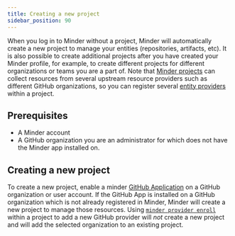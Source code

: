 ```yaml
---
title: Creating a new project
sidebar_position: 90
---
```


When you log in to Minder without a project, Minder will automatically create a
new project to manage your entities (repositories, artifacts, etc). It is also
possible to create additional projects after you have created your Minder
profile, for example, to create different projects for different organizations
or teams you are a part of. Note that
[Minder projects](../understand/projects.md) can collect resources from several
upstream resource providers such as different GitHub organizations, so you can
register several [entity providers](../understand/providers.md) within a
project.

## Prerequisites

- A Minder account
- A GitHub organization you are an administrator for which does not have the
  Minder app installed on.

## Creating a new project

To create a new project, enable a minder
[GitHub Application](../run_minder_server/config_provider.md) on a GitHub
organization or user account. If the GitHub App is installed on a GitHub
organization which is not already registered in Minder, Minder will create a new
project to manage those resources. Using
[`minder provider enroll`](../ref/cli/minder_provider_enroll.md) within a
project to add a new GitHub provider will _not_ create a new project and will
add the selected organization to an existing project.

